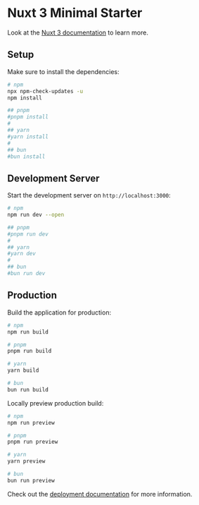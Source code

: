 # Nuxt 3 Minimal Starter

Look at the [Nuxt 3 documentation](https://nuxt.com/docs/getting-started/introduction) to learn more.

## Setup

Make sure to install the dependencies:

```bash
# npm
npx npm-check-updates -u
npm install

## pnpm
#pnpm install
#
## yarn
#yarn install
#
## bun
#bun install
```

## Development Server

Start the development server on `http://localhost:3000`:

```bash
# npm
npm run dev --open

## pnpm
#pnpm run dev
#
## yarn
#yarn dev
#
## bun
#bun run dev
```

## Production

Build the application for production:

```bash
# npm
npm run build

# pnpm
pnpm run build

# yarn
yarn build

# bun
bun run build
```

Locally preview production build:

```bash
# npm
npm run preview

# pnpm
pnpm run preview

# yarn
yarn preview

# bun
bun run preview
```

Check out the [deployment documentation](https://nuxt.com/docs/getting-started/deployment) for more information.
